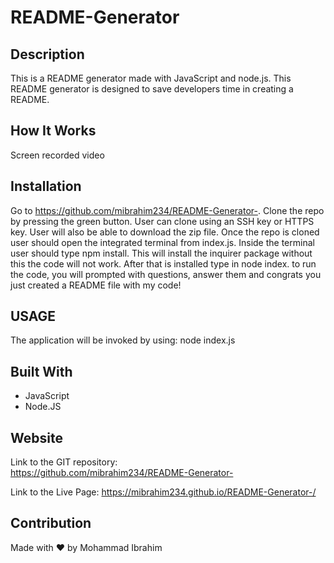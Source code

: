 # README-Generator

## Description
This is a README generator made with JavaScript and node.js.
This README generator is designed to save developers time in creating a README.


## How It Works
 Screen recorded video 

 ## Installation 
 Go to https://github.com/mibrahim234/README-Generator-. Clone the repo by pressing the green button. User can clone using an SSH key or HTTPS key. User will also be able to download the zip file.
 Once the repo is cloned user should open the integrated terminal from index.js.
 Inside the terminal user should type npm install. 
 This will install the inquirer package without this the code will not work. After that is installed type in node index. to run the code, you will prompted with questions, answer them and congrats you just created a README file with my code! 

## USAGE
The application will be invoked by using: node index.js


## Built With
* JavaScript
* Node.JS

## Website
Link to the GIT repository: <br>
https://github.com/mibrahim234/README-Generator-

Link to the Live Page: 
https://mibrahim234.github.io/README-Generator-/

## Contribution
Made with ❤️ by Mohammad Ibrahim